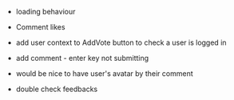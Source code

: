 - loading behaviour
- Comment likes

- add user context to AddVote button to check a user is logged in
- add comment - enter key not submitting
- would be nice to have user's avatar by their comment
- double check feedbacks
